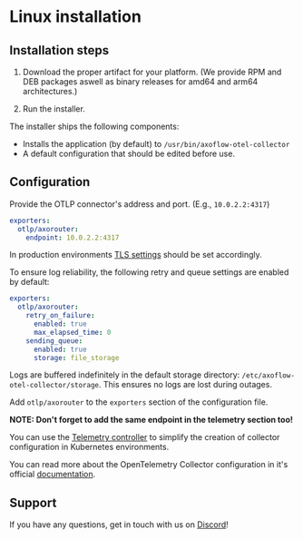 # Linux installation

## Installation steps

1. Download the proper artifact for your platform. (We provide RPM and DEB packages aswell as binary releases for amd64 and arm64 architectures.)

2. Run the installer.

The installer ships the following components:

  * Installs the application (by default) to `/usr/bin/axoflow-otel-collector`
  * A default configuration that should be edited before use.

## Configuration

Provide the OTLP connector's address and port. (E.g., `10.0.2.2:4317`)

```yaml
exporters:
  otlp/axorouter:
    endpoint: 10.0.2.2:4317
```

In production environments [TLS settings](https://github.com/open-telemetry/opentelemetry-collector/blob/main/config/configtls/README.md) should be set accordingly.

To ensure log reliability, the following retry and queue settings are enabled by default:

```yaml
exporters:
  otlp/axorouter:
    retry_on_failure:
      enabled: true
      max_elapsed_time: 0
    sending_queue:
      enabled: true
      storage: file_storage
```

Logs are buffered indefinitely in the default storage directory: `/etc/axoflow-otel-collector/storage`. This ensures no logs are lost during outages.

Add `otlp/axorouter` to the `exporters` section of the configuration file.

**NOTE: Don't forget to add the same endpoint in the telemetry section too!**

You can use the [Telemetry controller](https://axoflow.com/reinvent-kubernetes-logging-with-telemetry-controller/) to simplify the creation of collector configuration in Kubernetes environments.

You can read more about the OpenTelemetry Collector configuration in it's official [documentation](https://opentelemetry.io/docs/collector/configuration/).

## Support

If you have any questions, get in touch with us on [Discord](https://discord.gg/583Z4wjem2)!
